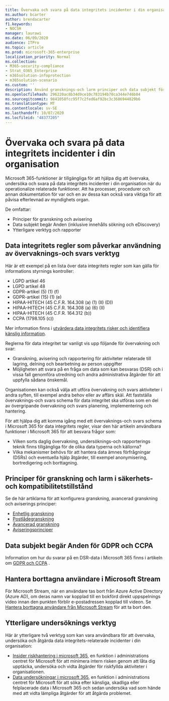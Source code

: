 ```yaml
---
title: Övervaka och svara på data integritets incidenter i din organisation
ms.author: bcarter
author: brendacarter
f1.keywords:
- NOCSH
manager: laurawi
ms.date: 06/09/2020
audience: ITPro
ms.topic: article
ms.prod: microsoft-365-enterprise
localization_priority: Normal
ms.collection:
- M365-security-compliance
- Strat_O365_Enterprise
- m365solution-infoprotection
- m365solution-scenario
ms.custom: ''
description: Använd gransknings-och larm principer och data subjekt förfrågningar för att övervaka och svara på frågor om person uppgifter.
ms.openlocfilehash: 296220ac8b34d9ce10c783194b78ca344e746b84
ms.sourcegitcommit: 9841058fcc95f7c2fed6af92bc3c3686944829b6
ms.translationtype: MT
ms.contentlocale: sv-SE
ms.lasthandoff: 10/07/2020
ms.locfileid: "48377205"
---
```

# <a name="monitor-and-respond-to-data-privacy-incidents-in-your-organization"></a>Övervaka och svara på data integritets incidenter i din organisation

Microsoft 365-funktioner är tillgängliga för att hjälpa dig att övervaka, undersöka och svara på data integritets incidenter i din organisation när du operationalize relaterade funktioner. Att ha processer, procedurer och annan dokumentation för var och en av dessa kan också vara viktiga för att påvisa efterlevnad av myndighets organ.

De omfattar: 

- Principer för granskning och avisering
- Data subjekt begär Anden (inklusive innehålls sökning och eDiscovery)
- Ytterligare verktyg och rapporter

## <a name="data-privacy-regulations-impacting-the-use-of-monitoring-and-response-tools"></a>Data integritets regler som påverkar användning av övervaknings-och svars verktyg

Här är ett exempel på en lista över data integritets regler som kan gälla för informations styrnings kontroller:

- LGPD artikel 46
- LGPD artikel 48
- GDPR-artikel (5) (1) (f)
- GDPR-artikel (15) (1) (e)
- HIPAA-HITECH (45 C.F.R. 164.308 (a) (1) (II) (D))
- HIPAA-HITECH (45 C.F.R. 164.308 (a) (6) (II)
- HIPAA-HITECH (45 C.F.R. 164.312 (b))
- CCPA (1798.105 (c))

Mer information finns i [utvärdera data integritets risker och identifiera känslig information](information-protection-deploy-assess.md).

Reglerna för data integritet tar vanligt vis upp följande för övervakning och svar:

- Granskning, avisering och rapportering för aktiviteter relaterade till lagring, delning och bearbetning av person uppgifter
- Möjligheten att svara på en fråga om data som kan besvaras (DSR) och i vissa fall genomföra utredning och andra administrativa åtgärder för att uppfylla sådana önskemål.

Organisationen kan också välja att utföra övervakning och svars aktiviteter i andra syften, till exempel andra behov eller av affärs skäl. Att fastställa övervaknings-och svars schema för data integritet ska utföras som en del av övergripande övervakning och svars planering, implementering och hantering.

För att hjälpa dig att komma igång med ett övervaknings-och svars schema i Microsoft 365 för data integritets regler, visar den här artikeln användbara funktioner i Microsoft 365 för att besvara frågor som: 

- Vilken sorts daglig övervakning, undersöknings-och rapporterings teknik finns tillgängliga för de olika data typerna och källorna?
- Vilka mekanismer behövs för att hantera data ämnes förfrågningar (DSRs) och eventuella hjälp åtgärder, till exempel anonymisering, bortredigering och borttagning.

## <a name="auditing-and-alert-policies-in-the-security-and-compliance-center"></a>Principer för granskning och larm i säkerhets-och kompatibilitetstillstånd

Se de här artiklarna för att konfigurera granskning, avancerad granskning och aviserings principer:

- [Enhetlig granskning](../compliance/search-the-audit-log-in-security-and-compliance.md)
- [Postlådegranskning](../compliance/enable-mailbox-auditing.md)
- [Avancerad granskning](../compliance/advanced-audit.md)
- [Aviseringsprinciper](../compliance/alert-policies.md)

## <a name="data-subject-requests-for-the-gdpr-and-ccpa"></a>Data subjekt begär Anden för GDPR och CCPA

Information om hur du svarar på en DSR-data i Microsoft 365 finns i artikeln om [GDPR och CCPA](../compliance/gdpr-dsr-office365.md) .

## <a name="manage-deleted-users-in-microsoft-stream"></a>Hantera borttagna användare i Microsoft Stream

För Microsoft Stream, när en användare tas bort från Azure Active Directory (Azure AD), om deras namn var kopplad till en bokförd direkt uppspelnings video innan den punkten förblir e-postadressen kopplad till videon. Se [Hantera borttagna användare från Microsoft Stream](https://docs.microsoft.com/stream/managing-deleted-users) för att ta bort den.

## <a name="additional-investigative-tools"></a>Ytterligare undersöknings verktyg

Här är ytterligare två verktyg som kan vara användbara för att övervaka, undersöka och åtgärda data integritets-relaterade incidenter i din organisation:

- [Insider riskhantering i microsoft 365](../compliance/insider-risk-management.md), en funktion i administrations centret för Microsoft för att minimera intern risken genom att låta dig upptäcka, undersöka och vidta åtgärder för riskfyllda aktiviteter i organisationen.
- [Data undersökningar i microsoft 365](../compliance/overview-data-investigations.md), en funktion i administrations centret för Microsoft för att söka efter känsliga, skadliga eller felplacerade data i Microsoft 365 och sedan undersöka vad som hände med att vidta lämpliga åtgärder för att åtgärda problemet.
